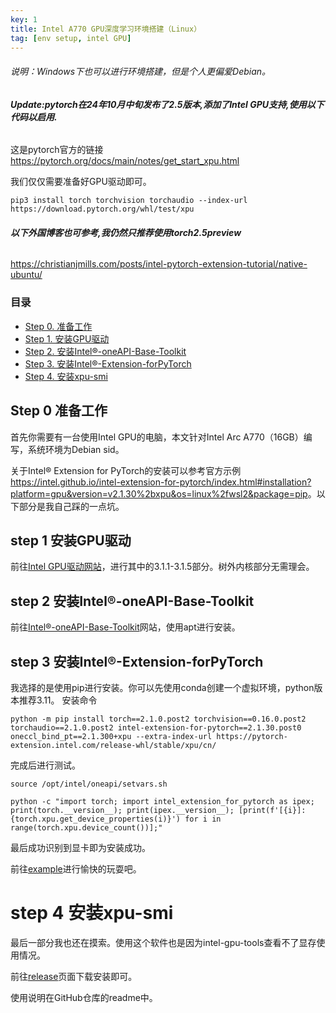 ```yaml
---
key: 1
title: Intel A770 GPU深度学习环境搭建（Linux）
tag: [env setup, intel GPU]
---
```


###### 说明：Windows下也可以进行环境搭建，但是个人更偏爱Debian。

<!-- more -->

###### **Update:pytorch在24年10月中旬发布了2.5版本,添加了Intel GPU支持,使用以下代码以启用.**

这是pytorch官方的链接<https://pytorch.org/docs/main/notes/get_start_xpu.html>

我们仅仅需要准备好GPU驱动即可。
```
pip3 install torch torchvision torchaudio --index-url https://download.pytorch.org/whl/test/xpu
```

###### **以下外国博客也可参考,我仍然只推荐使用torch2.5preview**
<https://christianjmills.com/posts/intel-pytorch-extension-tutorial/native-ubuntu/>


### 目录

- [Step 0. 准备工作](#step-0-准备工作)
- [Step 1. 安装GPU驱动](#step-1-安装GPU驱动)
- [Step 2. 安装Intel®-oneAPI-Base-Toolkit](#step-2-安装Intel®-oneAPI-Base-Toolkit)
- [Step 3. 安装Intel®-Extension-forPyTorch](#step-3-安装Intel®-Extension-for-PyTorch)
- [Step 4. 安装xpu-smi](#step-4-安装xpu-smi)

## Step 0 准备工作

首先你需要有一台使用Intel GPU的电脑，本文针对Intel Arc A770（16GB）编写，系统环境为Debian sid。

关于Intel® Extension for PyTorch的安装可以参考官方示例<https://intel.github.io/intel-extension-for-pytorch/index.html#installation?platform=gpu&version=v2.1.30%2bxpu&os=linux%2fwsl2&package=pip>。以下部分是我自己踩的一点坑。

## step 1 安装GPU驱动

前往[Intel GPU驱动网站](https://dgpu-docs.intel.com/driver/client/overview.html)，进行其中的3.1.1-3.1.5部分。树外内核部分无需理会。

## step 2 安装Intel®-oneAPI-Base-Toolkit

前往[Intel®-oneAPI-Base-Toolkit](https://www.intel.com/content/www/us/en/developer/tools/oneapi/base-toolkit-download.html?operatingsystem=linux&linux-install-type=apt)网站，使用apt进行安装。

## step 3 安装Intel®-Extension-forPyTorch

我选择的是使用pip进行安装。你可以先使用conda创建一个虚拟环境，python版本推荐3.11。
安装命令
~~~
python -m pip install torch==2.1.0.post2 torchvision==0.16.0.post2 torchaudio==2.1.0.post2 intel-extension-for-pytorch==2.1.30.post0 oneccl_bind_pt==2.1.300+xpu --extra-index-url https://pytorch-extension.intel.com/release-whl/stable/xpu/cn/
~~~

完成后进行测试。

~~~
source /opt/intel/oneapi/setvars.sh
~~~

~~~
python -c "import torch; import intel_extension_for_pytorch as ipex; print(torch.__version__); print(ipex.__version__); [print(f'[{i}]: {torch.xpu.get_device_properties(i)}') for i in range(torch.xpu.device_count())];"
~~~
最后成功识别到显卡即为安装成功。

前往[example](https://intel.github.io/intel-extension-for-pytorch/xpu/2.1.30+xpu/tutorials/examples.html)进行愉快的玩耍吧。

# step 4 安装xpu-smi

最后一部分我也还在摸索。使用这个软件也是因为intel-gpu-tools查看不了显存使用情况。

前往[release](https://github.com/intel/xpumanager/releases/tag/V1.2.37)页面下载安装即可。

使用说明在GitHub仓库的readme中。